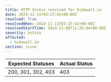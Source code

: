 ```yaml
---
title: HTTP Status resolved for hidewall.io
date: 2024-11-11T03:27:42+00:00Z
resolved: True
resolvedWhen: 2024-11-11T03:27:42+00:00Z
resolvedStartTime: 2024-11-08T11:28:04+00:00Z
severity: notice
affected:
  - hidewall.io
section: issue
---
```


| Expected Statuses | Actual Status  |
|-------------------|----------------|
| 200, 301, 302, 403 | 403 |
